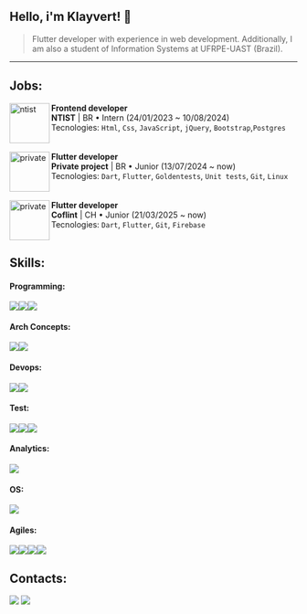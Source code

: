 

<h2>Hello, i'm <strong>Klayvert!</strong> 🌵</h2>

> Flutter developer with experience in web development. Additionally, I am also a student of Information Systems at UFRPE-UAST (Brazil).

---
 <h2>Jobs:</h2>

<img align="left" height="70px" width="70px" alt="ntist" src="https://avatars.githubusercontent.com/u/94800080?s=200&v=4)">

**Frontend developer** \
**NTIST** | BR • Intern (24/01/2023 ~ 10/08/2024)\
Tecnologies: `Html`, `Css`, `JavaScript`, `jQuery`, `Bootstrap`,`Postgres`\
<br>
<br>
<img align="left" height="70px" width="70px" alt="private" src="https://m.media-amazon.com/images/I/51vRthnbiZL.jpg">
**Flutter developer** \
**Private project** | BR • Junior (13/07/2024 ~ now)\
Tecnologies: `Dart`, `Flutter`, `Goldentests`, `Unit tests`, `Git`, `Linux`\
<br>
<br>
<img align="left" height="70px" width="70px" alt="private" src="https://media.licdn.com/dms/image/v2/D4D0BAQE4lL6Xswh11Q/company-logo_200_200/B4DZijquTFG8AI-/0/1755092542996/coflint_logo?e=1758153600&v=beta&t=PuCwMC5XXLop3pm65o_dfdxXjJI1VUn1f5g2k77LrZU">
**Flutter developer** \
**Coflint** | CH • Junior (21/03/2025 ~ now)\
Tecnologies: `Dart`, `Flutter`, `Git`, `Firebase`\
<br>
<h2>Skills:</h2>
<h4>Programming:</h4>
<div style="display: flex;">
 <img src="https://img.shields.io/badge/Dart-2BB6F6?style=for-the-badge&logo=dart&logoColor=white">
 <img src="https://img.shields.io/badge/Flutter-2372D5?style=for-the-badge&logo=flutter&logoColor=white">
 <img src="https://img.shields.io/badge/Firebase-yellow?style=for-the-badge&logo=firebase&logoColor=white">
</div>
<h4>Arch Concepts:</h4>
<div style="display: flex;">
 <img src="https://img.shields.io/badge/MVVM-black?style=for-the-badge">
 <img src="https://img.shields.io/badge/Multi layer-black?style=for-the-badge">
</div>
<h4>Devops:</h4>
<div style="display: flex;">
 <img src="https://img.shields.io/badge/Git*-D14836?style=for-the-badge&logo=git&logoColor=white">
 <img src="https://img.shields.io/badge/GitHub Actions-D14836?style=for-the-badge&logo=githubactions&logoColor=white"> 
</div>
<h4>Test:</h4>
<div style="display: flex;">
 <img src="https://img.shields.io/badge/Unit test-D14836?style=for-the-badge&logo=qa&logoColor=white">
 <img src="https://img.shields.io/badge/Widget test-D14836?style=for-the-badge&logo=devops&logoColor=white">
 <img src="https://img.shields.io/badge/E2E test-D14836?style=for-the-badge&logo=devops&logoColor=white">
</div>
<h4>Analytics:</h4>
<div style="display: flex;">
  <img src="https://img.shields.io/badge/Amplitude-2063F0?style=for-the-badge&logo=googleanalytics&logoColor=white">
</div>
<h4>OS:</h4>
<div style="display: flex;">
  <img src="https://img.shields.io/badge/Linux-D14836?style=for-the-badge&logo=linux&logoColor=white">
</div>
<h4>Agiles:</h4>
<div style="display: flex;">
 <img src="https://img.shields.io/badge/Trello-085CD6?style=for-the-badge&logo=trello&logoColor=white">
 <img src="https://img.shields.io/badge/Slack-611F69?style=for-the-badge&logo=slack&logoColor=white">
 <img src="https://img.shields.io/badge/Jira-blue?style=for-the-badge&logo=jira&logoColor=white">
 <img src="https://img.shields.io/badge/Clickup-f85cd6?style=for-the-badge&logo=clickup&logoColor=white">
</div>
</div> 
<h2> Contacts:</h2>
<a href = "mailto:klayrodrigsdev@gmail.com" target="_blank"><img src="https://img.shields.io/badge/Gmail-D14836?style=for-the-badge&logo=gmail&logoColor=white"></a>
<a href = "https://www.linkedin.com/in/klayrodrigs/" target="blank"><img src="https://img.shields.io/badge/Linkedin-blue?style=for-the-badge&logo=inspire&logoColor=white"></a>
<br>
